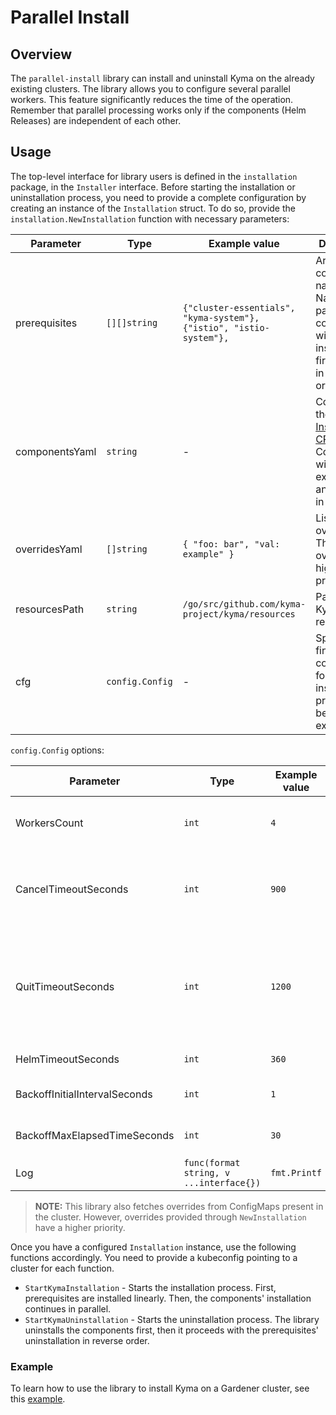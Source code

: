 # Parallel Install

## Overview

The `parallel-install` library can install and uninstall Kyma on the already existing clusters.
The library allows you to configure several parallel workers. This feature significantly reduces the time of the operation.
Remember that parallel processing works only if the components (Helm Releases) are independent of each other.

## Usage

The top-level interface for library users is defined in the `installation` package, in the `Installer` interface.
Before starting the installation or uninstallation process, you need to provide a complete configuration
by creating an instance of the `Installation` struct.
To do so, provide the `installation.NewInstallation` function with necessary parameters:

| Parameter | Type | Example value | Description |
| --- | --- | --- | --- |
| prerequisites | `[][]string` | `{"cluster-essentials", "kyma-system"}, {"istio", "istio-system"},` | Array of the component's name and Namespace pairs. These components will be installed first, linearly, in a declared order. |
| componentsYaml | `string` | - | Content of the [Installation CR](https://kyma-project.io/docs/#custom-resource-installation). Components will be extracted and installed in parallel. |
| overridesYaml | `[]string` | `{ "foo: bar", "val: example" }` | List of Helm overrides. The latter the override, the higher is its priority. |
| resourcesPath | `string` | `/go/src/github.com/kyma-project/kyma/resources` | Path to the Kyma resources. |
| cfg | `config.Config` | - | Specifies fine-grained configuration for the installation process. See below for explanation. |

`config.Config` options:

| Parameter | Type | Example value | Description |
| --- | --- | --- | --- |
| WorkersCount | `int` | `4` | Number of parallel workers used for an install/uninstall operation. |
| CancelTimeoutSeconds | `int` | `900` | After this time workers' context is canceled. Pending worker goroutines (if any) may continue if blocked by Helm client. |
| QuitTimeoutSeconds | `int` | `1200` | After this time install/delete operation is aborted and returns an error to the user. Worker goroutines may still be working in the background. Must be greater than CancelTimeoutSeconds. |
| HelmTimeoutSeconds | `int` | `360` | Timeout for the underlying Helm client. |
| BackoffInitialIntervalSeconds | `int` | `1` | Initial interval used for exponent backoff retry policy. |
| BackoffMaxElapsedTimeSeconds | `int` | `30` | Maximum time used for exponent backoff retry policy. |
| Log | `func(format string, v ...interface{})` | `fmt.Printf` | A function used for logging. |

>**NOTE:** This library also fetches overrides from ConfigMaps present in the cluster. However, overrides provided through `NewInstallation` have a higher priority.

Once you have a configured `Installation` instance, use the following functions accordingly. You need to provide a kubeconfig pointing to a cluster for each function.

- `StartKymaInstallation` - Starts the installation process. First, prerequisites are installed linearly. Then, the components' installation continues in parallel.
- `StartKymaUninstallation` - Starts the uninstallation process. The library uninstalls the components first, then it proceeds with the prerequisites' uninstallation in reverse order.

### Example

To learn how to use the library to install Kyma on a Gardener cluster, see this [example](../parallel-install/example/example.go).
